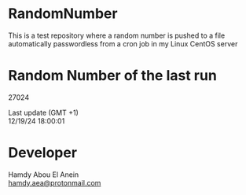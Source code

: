 # RandomNumber    
This is a test repository where a random number is pushed to a file automatically passwordless from a cron job in my Linux CentOS server    
# Random Number of the last run   
27024
      
Last update (GMT +1)    
12/19/24 18:00:01
# Developer    
Hamdy Abou El Anein   
hamdy.aea@protonmail.com

